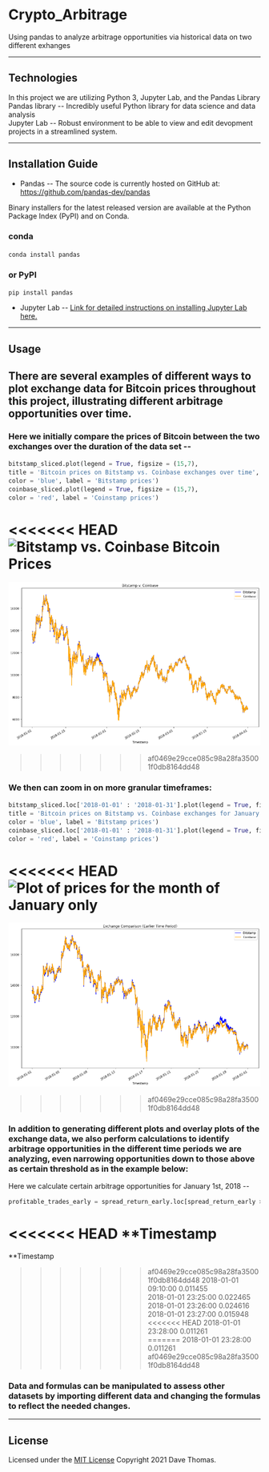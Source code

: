 # Crypto_Arbitrage
Using pandas to analyze arbitrage opportunities via historical data on two different exhanges  

---

## Technologies

In this project we are utilizing Python 3, Jupyter Lab, and the Pandas Library  
Pandas library -- Incredibly useful Python library for data science and data analysis  
Jupyter Lab -- Robust environment to be able to view and edit devopment projects in a streamlined system.

---

## Installation Guide

* Pandas -- The source code is currently hosted on GitHub at: https://github.com/pandas-dev/pandas

Binary installers for the latest released version are available at the Python Package Index (PyPI) and on Conda.

### conda
`conda install pandas`
### or PyPI
`pip install pandas`

* Jupyter Lab -- 
    [Link for detailed instructions on installing Jupyter Lab here.](https://jupyter.org/install)



---

## Usage

## There are several examples of different ways to plot exchange data for Bitcoin prices throughout this project, illustrating different arbitrage opportunities over time.

### Here we initially compare the prices of Bitcoin between the two exchanges over the duration of the data set --  

```python 
bitstamp_sliced.plot(legend = True, figsize = (15,7), 
title = 'Bitcoin prices on Bitstamp vs. Coinbase exchanges over time',
color = 'blue', label = 'Bitstamp prices')
coinbase_sliced.plot(legend = True, figsize = (15,7), 
color = 'red', label = 'Coinstamp prices')
```  

<<<<<<< HEAD
![Bitstamp vs. Coinbase Bitcoin Prices](./crypto_arbitrage/Resources/project_images/bitVstamp1.png)
=======
![Bitstamp vs. Coinbase Bitcoin Prices](./Resources/project_images/bitVstamp1.png)
>>>>>>> af0469e29cce085c98a28fa35001f0db8164dd48

### We then can zoom in on more granular timeframes:  

```python  
bitstamp_sliced.loc['2018-01-01' : '2018-01-31'].plot(legend = True, figsize = (15,7), 
title = 'Bitcoin prices on Bitstamp vs. Coinbase exchanges for January 2018',
color = 'blue', label = 'Bitstamp prices')
coinbase_sliced.loc['2018-01-01' : '2018-01-31'].plot(legend = True, figsize = (15,7), 
color = 'red', label = 'Coinstamp prices') 
```  

<<<<<<< HEAD
![Plot of prices for the month of January only](./crypto_arbitrage/Resources/project_images/bitVstamp_january.png)
=======
![Plot of prices for the month of January only](./Resources/project_images/bitVstamp_january.png)  
>>>>>>> af0469e29cce085c98a28fa35001f0db8164dd48

### In addition to generating different plots and overlay plots of the exchange data, we also perform calculations to identify arbitrage opportunities in the different time periods we are analyzing, even narrowing opportunities down to those above as certain threshold as in the example below:  

Here we calculate certain arbitrage opportunities for January 1st, 2018 --  

```python  
profitable_trades_early = spread_return_early.loc[spread_return_early > 0.01] 
```

<<<<<<< HEAD
**Timestamp  
=======
**Timestamp
>>>>>>> af0469e29cce085c98a28fa35001f0db8164dd48
2018-01-01 09:10:00    0.011455  
2018-01-01 23:25:00    0.022465  
2018-01-01 23:26:00    0.024616  
2018-01-01 23:27:00    0.015948  
<<<<<<< HEAD
2018-01-01 23:28:00    0.011261  
=======
2018-01-01 23:28:00    0.011261
>>>>>>> af0469e29cce085c98a28fa35001f0db8164dd48

### Data and formulas can be manipulated to assess other datasets by importing different data and changing the formulas to reflect the needed changes.





---

## License

Licensed under the [MIT License](https://github.com/git/git-scm.com/blob/main/MIT-LICENSE.txt)  Copyright 2021 Dave Thomas.
